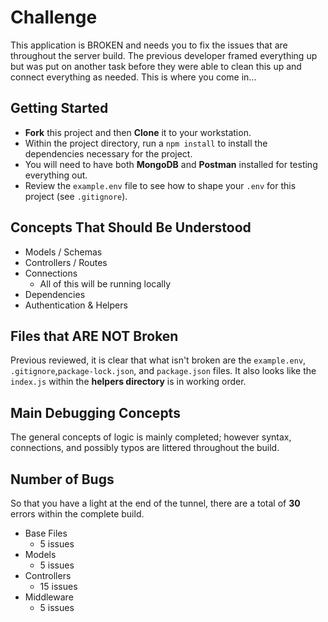 # Challenge
This application is BROKEN and needs you to fix the issues that are throughout the server build. The previous developer framed everything up but was put on another task before they were able to clean this up and connect everything as needed. This is where you come in...

## Getting Started
- **Fork** this project and then **Clone** it to your workstation.
- Within the project directory, run a `npm install` to install the dependencies necessary for the project.
- You will need to have both **MongoDB** and **Postman** installed for testing everything out.
- Review the `example.env` file to see how to shape your `.env` for this project (see `.gitignore`).

## Concepts That Should Be Understood
- Models / Schemas
- Controllers / Routes
- Connections
  - All of this will be running locally
- Dependencies
- Authentication & Helpers

## Files that ARE NOT Broken
Previous reviewed, it is clear that what isn't broken are the `example.env`, `.gitignore`,`package-lock.json`, and `package.json` files. It also looks like the `index.js` within the **helpers directory** is in working order.

## Main Debugging Concepts
The general concepts of logic is mainly completed; however syntax, connections, and possibly typos are littered throughout the build.

## Number of Bugs
So that you have a light at the end of the tunnel, there are a total of **30** errors within the complete build.
- Base Files
  - 5 issues
- Models
  - 5 issues
- Controllers
  - 15 issues
- Middleware
  - 5 issues